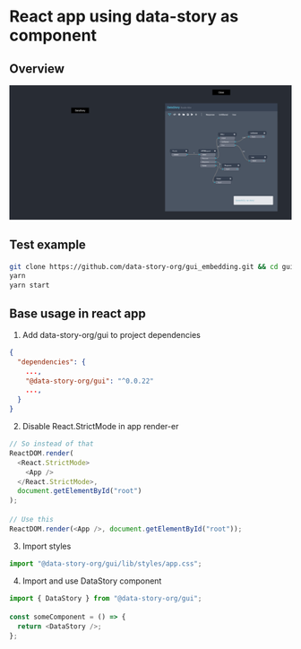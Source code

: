 # React app using data-story as component

## Overview

![image info](./screenshots/embedded_data_story_overview.png)

## Test example

```sh
git clone https://github.com/data-story-org/gui_embedding.git && cd gui_embedding/react_typescript_app
yarn
yarn start
```

## Base usage in react app

1. Add data-story-org/gui to project dependencies

```json
{
  "dependencies": {
    ...,
    "@data-story-org/gui": "^0.0.22"
    ...,
  }
}
```

2. Disable React.StrictMode in app render-er

```typescript
// So instead of that
ReactDOM.render(
  <React.StrictMode>
    <App />
  </React.StrictMode>,
  document.getElementById("root")
);

// Use this
ReactDOM.render(<App />, document.getElementById("root"));
```

3. Import styles

```typescript
import "@data-story-org/gui/lib/styles/app.css";
```

4. Import and use DataStory component

```typescript
import { DataStory } from "@data-story-org/gui";

const someComponent = () => {
  return <DataStory />;
};
```

